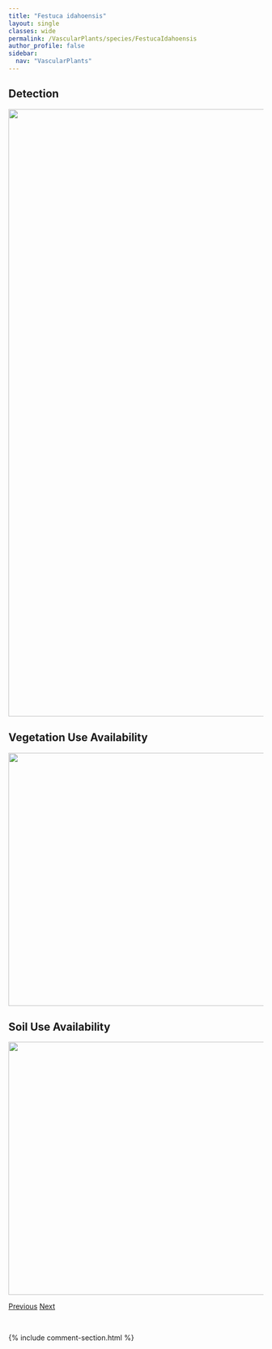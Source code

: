 ```yaml
---
title: "Festuca idahoensis"
layout: single
classes: wide
permalink: /VascularPlants/species/FestucaIdahoensis
author_profile: false
sidebar:
  nav: "VascularPlants"
---
```


<h2>Detection</h2>

<a href="https://drive.google.com/uc?export=view&id=12UAGZzPk-EbnWBs8OjlkeOzIWOvP2Nkg">
<img src="https://drive.google.com/uc?export=view&id=12UAGZzPk-EbnWBs8OjlkeOzIWOvP2Nkg" height = "1200" width = "800">
</a>


<h2>Vegetation Use Availability</h2>

<a href="https://drive.google.com/uc?export=view&id=1Yi-0T-3MTeJuLVzdugekSToAtAU3Erdb">
<img src="https://drive.google.com/uc?export=view&id=1Yi-0T-3MTeJuLVzdugekSToAtAU3Erdb" height = "500" width = "1000">
</a>


<h2>Soil Use Availability</h2>

<a href="https://drive.google.com/uc?export=view&id=1P4ds9HOGuFbJgx7tSxjf9mOhZ7o6NymM">
<img src="https://drive.google.com/uc?export=view&id=1P4ds9HOGuFbJgx7tSxjf9mOhZ7o6NymM" height = "500" width = "1000">
</a>


<a href="/DevelopmentWebsite/VascularPlants/species/FestucaCampestrisHalli" class="pagination--pager" title="Festuca campestris/hallii">Previous</a> <a href="/DevelopmentWebsite/VascularPlants/species/FestucaOvina" class="pagination--pager" title="Festuca ovina">Next</a>

<p>&nbsp;</p>

{% include comment-section.html %}
